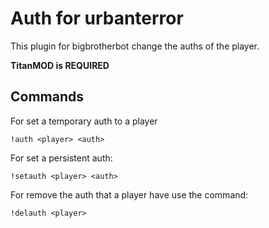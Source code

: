 # Auth for urbanterror
This plugin for bigbrotherbot change the auths of the player.

**TitanMOD is REQUIRED**

## Commands
For set a temporary auth to a player

    !auth <player> <auth>

For set a persistent auth:

    !setauth <player> <auth>

For remove the auth that a player have use the command:

    !delauth <player>
